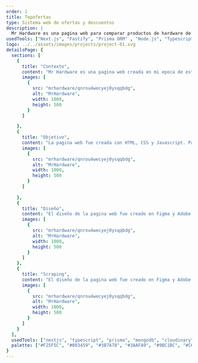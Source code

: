```yaml
---
order: 1
title: Topofertas
type: Sistema web de ofertas y descuentos
description: |
  Mr Hardware es una pagina web para comparar productos de hardware de diferentes tiendas en Chile. Los productos son actualizados diariamente (scraping) y se pueden comparar precios, disponibilidad y características de los productos.
usedTools: ["Next.js", "Fastify", "Prisma ORM" , "Node.js", "Typescript" ,  "MySQL", "Google Cloud", "Puppeteer" , "GIT" , "Figma"]
logo: ../../assets/images/projects/project-01.svg
detailsPage: {
  sections: [
    {
      title: "Contexto",
      content: "Mr Hardware es una pagina web creada en mi epoca de estudiante tecnico para comparar productos de hardware de diferentes tiendas en Chile. Los productos son actualizados diariamente (scraping) y se pueden comparar precios, disponibilidad y características de los productos.",
      images: [
        {
          src: "mrhardware/qnrou4wecyej0ysqqbdg",
          alt: "MrHardware",
          width: 1000,
          height: 500
        }
      ]

    },
    {
      title: "Objetivo",
      content: "La pagina web fue creada con HTML, CSS y Javascript. Para el scraping de los productos se utilizo Python y la libreria BeautifulSoup. La base de datos fue creada con MySQL y el backend fue creado con PHP.",
      images: [
        {
          src: "mrhardware/qnrou4wecyej0ysqqbdg",
          alt: "MrHardware",
          width: 1000,
          height: 500
        }
      ]
      
    },
    {
      title: "Diseño",
      content: "El diseño de la pagina web fue creado en Figma y Adobe Illustrator. La pagina web es responsive y se adapta a cualquier dispositivo.",
      images: [
        {
          src: "mrhardware/qnrou4wecyej0ysqqbdg",
          alt: "MrHardware",
          width: 1000,
          height: 500
        }
      ]
    },
    {
      title: "Scraping",
      content: "El diseño de la pagina web fue creado en Figma y Adobe Illustrator. La pagina web es responsive y se adapta a cualquier dispositivo.",
      images: [
        {
          src: "mrhardware/qnrou4wecyej0ysqqbdg",
          alt: "MrHardware",
          width: 1000,
          height: 500
        }
      ]
    }
  ],
  usedTools: ["nextjs", "typescript", "prisma", "mongodb", "cloudinary", "git", "figma"],
  palette: ["#F25F5C", "#003459", "#3B7A78", "#3AAFA9", "#9BC1BC", "#C6E3E2"],
}
---
```

